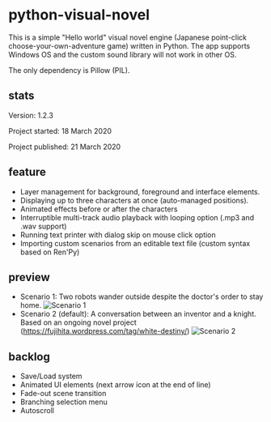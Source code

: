 # python-visual-novel
This is a simple "Hello world" visual novel engine (Japanese point-click choose-your-own-adventure game) written in Python. The app supports Windows OS and the custom sound library will not work in other OS. 

The only dependency is Pillow (PIL).

## stats
Version: 1.2.3

Project started: 18 March 2020

Project published: 21 March 2020

## feature
* Layer management for background, foreground and interface elements.
* Displaying up to three characters at once (auto-managed positions).
* Animated effects before or after the characters
* Interruptible multi-track audio playback with looping option (.mp3 and .wav support)
* Running text printer with dialog skip on mouse click option
* Importing custom scenarios from an editable text file (custom syntax based on Ren'Py)

## preview
* Scenario 1: Two robots wander outside despite the doctor's order to stay home.
![Scenario 1](https://i.imgur.com/bq6JsIW.jpg)
* Scenario 2 (default): A conversation between an inventor and a knight. Based on an ongoing novel project (https://fujihita.wordpress.com/tag/white-destiny/)
![Scenario 2](https://i.imgur.com/svJbEAh.jpg)

## backlog
* Save/Load system
* Animated UI elements (next arrow icon at the end of line)
* Fade-out scene transition
* Branching selection menu
* Autoscroll
